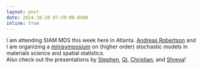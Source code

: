 ```yaml
---
layout: post
date: 2024-10-20 07:59:00-0400
inline: true
---
```


I am attending SIAM MDS this week here in Atlanta. [Andreas Robertson](https://scholar.google.com/citations?user=_h1qFBcAAAAJ&hl=en) and I are organizing a [minisymposium](https://meetings.siam.org/sess/dsp_programsess.cfm?SESSIONCODE=80582) on (higher order) stochastic models in materials science and spatial statistics.  
Also check out the presentations by [Stephen](https://meetings.siam.org/sess/dsp_talk.cfm?p=139376), [Qi](https://meetings.siam.org/sess/dsp_programsess.cfm?SESSIONCODE=80554), [Christian](https://meetings.siam.org/sess/dsp_talk.cfm?p=140040), and [Shreya](https://meetings.siam.org/sess/dsp_talk.cfm?p=140238)!